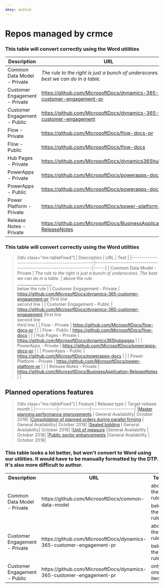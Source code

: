 ```yaml
---
akey: avalue
---
```


# Repos managed by crmce

### This table will convert correctly using the Word utilities

| Description                                        | URL                                                                  | Test |
|----------------------------------------------------|----------------------------------------------------------------------|------|
| Common Data Model - Private                        | *The rule to the right is just a bunch of underscores. The best we can do in a table.* | above the rule<br>__________________<br> below the rule |
| Customer Engagement - Private                      | https://github.com/MicrosoftDocs/dynamics-365-customer-engagement-pr |first line<br>second line |
| Customer Engagement - Public                       | https://github.com/MicrosoftDocs/dynamics-365-customer-engagement    |first line<br>second line<br>third line |
| Flow - Private                                     | https://github.com/MicrosoftDocs/flow-docs-pr                        | |
| Flow - Public                                      | https://github.com/MicrosoftDocs/flow-docs                           | |
| Hub Pages - Private                                | https://github.com/MicrosoftDocs/dynamics365hubpages                 | |
| PowerApps - Private                                | https://github.com/MicrosoftDocs/powerapps-docs-pr                   | |
| PowerApps - Public                                 | https://github.com/MicrosoftDocs/powerapps-docs                      | |
| Power Platform - Private                           | https://github.com/MicrosoftDocs/power-platform-pr                   | |
| Release Notes - Private                            | https://github.com/MicrosoftDocs/BusinessApplication-ReleaseNotes    | |

### This table will convert correctly using the Word utilities
> [!div class="mx-tableFixed"]
> | Description                                        | URL                                                                  | Test |
> |----------------------------------------------------|----------------------------------------------------------------------|------|
> | Common Data Model - Private                        | *The rule to the right is just a bunch of underscores. The best we can do in a table.* | above the rule<br>__________________<br> below the rule |
> | Customer Engagement - Private                      | https://github.com/MicrosoftDocs/dynamics-365-customer-engagement-pr |first line<br>second line |
> | Customer Engagement - Public                       | https://github.com/MicrosoftDocs/dynamics-365-customer-engagement    |first line<br>second line<br>third line |
> | Flow - Private                                     | https://github.com/MicrosoftDocs/flow-docs-pr                        | |
> | Flow - Public                                      | https://github.com/MicrosoftDocs/flow-docs                           | |
> | Hub Pages - Private                                | https://github.com/MicrosoftDocs/dynamics365hubpages                 | |
> | PowerApps - Private                                | https://github.com/MicrosoftDocs/powerapps-docs-pr                   | |
> | PowerApps - Public                                 | https://github.com/MicrosoftDocs/powerapps-docs                      | |
> | Power Platform - Private                           | https://github.com/MicrosoftDocs/power-platform-pr                   | |
> | Release Notes - Private                            | https://github.com/MicrosoftDocs/BusinessApplication-ReleaseNotes    | |

## Planned operations features

> [!div class="mx-tableFixed"]
> | Feature   | Release type  | Target release month |
> |-----------|----------------|----------------------|
> |[Master planning performance improvements](master-planning-perf.md) | General Availability| October 2018|
> |[Consolidation of planned orders during parallel firming](planned-orders-during-parallel-firming.md) | General Availability| October 2018|
> |[Sealed bidding](sealed-bidding.md) | General Availability| October 2018|
> |[Unit of measure](uom.md) |General Availability | October 2018|
> |[Public sector enhancements](public-sector.md) |General Availability | October 2018|

### This table looks a lot better, but won't convert to Word using our utilities. It would have to be manually formatted by the DTP. It's also more difficult to author.

<table>
  <tr>
    <th>Description</th>
    <th>URL</th>
    <th>Test</th>
  </tr>
  <tr>
    <td rowspan=2>Common Data Model - Private</td>
    <td rowspan=2>https://github.com/MicrosoftDocs/common-data-model</td>
    <td>above the rule</td>
  </tr>
  <tr>
    <td>below the rule</td>
  </tr>
  <tr>
    <td rowspan=2>Customer Engagement - Private</td>
    <td rowspan=2>https://github.com/MicrosoftDocs/dynamics-365-customer-engagement-pr</td>
    <td>above the rule</td>
  </tr>
  <tr>
    <td>below the rule</td>
  </tr>
  <tr>
    <td>Customer Engagement - Public  </td>
    <td>https://github.com/MicrosoftDocs/dynamics-365-customer-engagement-pr</td>
    <td>only one item</td>
  </tr>
  </table>
  
